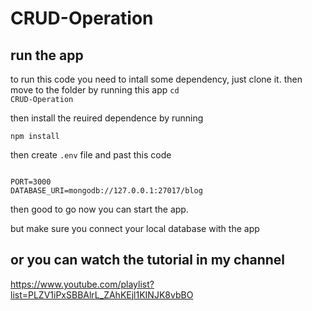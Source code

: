 # CRUD-Operation

## run the app
to run this code you need to intall some dependency, just clone it.
then move to the folder by running this app
<code>cd CRUD-Operation</code>

then install the reuired dependence by running

<code>npm install</code>

then create <code>.env</code> file and past this code

<code>
PORT=3000
DATABASE_URI=mongodb://127.0.0.1:27017/blog
</code>

then good to go now you can start the app.

but make sure you connect your local database with the app

## or you can watch the tutorial in my channel
https://www.youtube.com/playlist?list=PLZV1iPxSBBAlrL_ZAhKEjl1KINJK8vbBO
